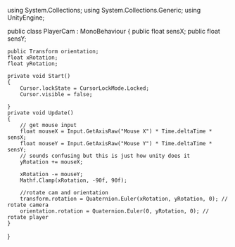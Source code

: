 using System.Collections;
using System.Collections.Generic;
using UnityEngine;

public class PlayerCam : MonoBehaviour
{
    public float sensX;
    public float sensY;

    public Transform orientation;
    float xRotation; 
    float yRotation; 
    
    private void Start()
    {
        Cursor.lockState = CursorLockMode.Locked;
        Cursor.visible = false; 

    }
    private void Update()
    {
        // get mouse input 
        float mouseX = Input.GetAxisRaw("Mouse X") * Time.deltaTime * sensX; 
        float mouseY = Input.GetAxisRaw("Mouse Y") * Time.deltaTime * sensY;
        // sounds confusing but this is just how unity does it 
        yRotation += mouseX;

        xRotation -= mouseY;
        Mathf.Clamp(xRotation, -90f, 90f);

        //rotate cam and orientation
        transform.rotation = Quaternion.Euler(xRotation, yRotation, 0); // rotate camera 
        orientation.rotation = Quaternion.Euler(0, yRotation, 0); //  rotate player 
    }
}
